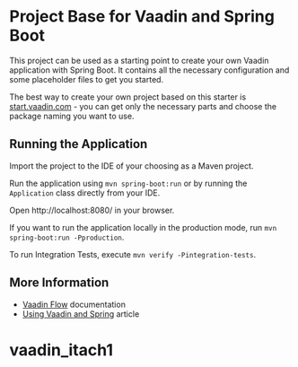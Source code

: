 # Project Base for Vaadin and Spring Boot

This project can be used as a starting point to create your own Vaadin application with Spring Boot.
It contains all the necessary configuration and some placeholder files to get you started.

The best way to create your own project based on this starter is [start.vaadin.com](https://start.vaadin.com/) - you can get only the necessary parts and choose the package naming you want to use.

## Running the Application

Import the project to the IDE of your choosing as a Maven project.

Run the application using `mvn spring-boot:run` or by running the `Application` class directly from your IDE.

Open http://localhost:8080/ in your browser.

If you want to run the application locally in the production mode, run `mvn spring-boot:run -Pproduction`.

To run Integration Tests, execute `mvn verify -Pintegration-tests`.

## More Information

- [Vaadin Flow](https://vaadin.com/flow) documentation
- [Using Vaadin and Spring](https://vaadin.com/docs/v14/flow/spring/tutorial-spring-basic.html) article

# vaadin_itach1
